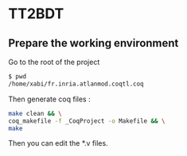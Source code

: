# TT2BDT

## Prepare the working environment

Go to the root of the project  
```bash
$ pwd
/home/xabi/fr.inria.atlanmod.coqtl.coq
```

Then generate coq files :

```bash
make clean && \
coq_makefile -f _CoqProject -o Makefile && \
make
```

Then you can edit the *.v files.
